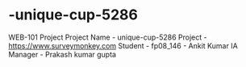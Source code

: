 # -unique-cup-5286

WEB-101 Project
Project Name - unique-cup-5286
Project - https://www.surveymonkey.com
Student - fp08_146	- Ankit Kumar
IA Manager - Prakash kumar gupta
